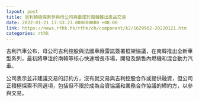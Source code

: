 ```yaml
---
layout: post
title: 吉利積極探索參與母公司與雷諾於南韓推出產品交易
date: 2022-01-21 17:53:23.000000000 +08:00
link: https://news.rthk.hk/rthk/ch/component/k2/1629962-20220121.htm
categories: rthk
---
```


吉利汽車公布，母公司吉利控股與法國車廠雷諾簽署框架協議，在南韓推出全新車型系列，最初將專注於南韓等核心快速增長市場，開發及銷售內燃機和混合動力汽車。

公司表示並非建議交易的訂約方，沒有就交易與吉利控股合作或提供融資，但公司正積極探索不同選項，包括但不限於成為合資協議和業務合作協議的締約方，以參與交易。
